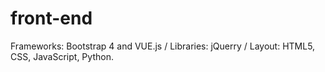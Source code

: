 # front-end
Frameworks: Bootstrap 4 and VUE.js / Libraries: jQuerry / Layout: HTML5, CSS, JavaScript, Python. 
